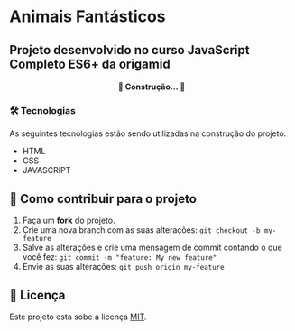 # Animais Fantásticos

## Projeto desenvolvido no curso JavaScript Completo ES6+ da origamid

<h4 align="center"> 
	🚧  Construção...  🚧
</h4>

### 🛠 Tecnologias

As seguintes tecnologias estão sendo utilizadas na construção do projeto:

- HTML
- CSS
- JAVASCRIPT

## 💪 Como contribuir para o projeto

1. Faça um **fork** do projeto.
2. Crie uma nova branch com as suas alterações: `git checkout -b my-feature`
3. Salve as alterações e crie uma mensagem de commit contando o que você fez: `git commit -m "feature: My new feature"`
4. Envie as suas alterações: `git push origin my-feature`

## 📝 Licença

Este projeto esta sobe a licença [MIT](./LICENSE).
